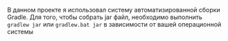 В данном проекте я использовал систему автоматизированной сборки Gradle. Для того, чтобы собрать jar файл, необходимо
выполнить `gradlew jar` или `gradlew.bat jar` в зависимости от вашей операционной системы